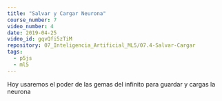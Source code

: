 ```yaml
---
title: "Salvar y Cargar Neurona"
course_number: 7
video_number: 4
date: 2019-04-25
video_id: gqvQfi5zTiM
repository: 07_Inteligencia_Artificial_ML5/07.4-Salvar-Cargar
tags:
  - p5js
  - ml5
---
```


Hoy usaremos el poder de las gemas del infinito para guardar y cargas la neurona
